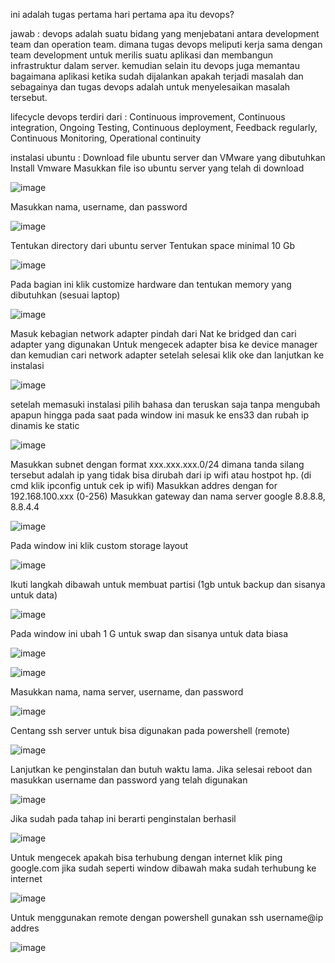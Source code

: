 ini adalah tugas pertama hari pertama
apa itu devops?

jawab : devops adalah suatu bidang yang menjebatani antara development team dan operation team. dimana tugas devops meliputi kerja sama dengan team development untuk merilis suatu aplikasi dan membangun infrastruktur dalam server. kemudian selain itu devops juga memantau bagaimana aplikasi ketika sudah dijalankan apakah terjadi masalah dan sebagainya dan tugas devops adalah untuk menyelesaikan masalah tersebut.

lifecycle devops terdiri dari :
Continuous improvement, Continuous integration, Ongoing Testing, Continuous deployment, Feedback regularly, Continuous Monitoring, Operational continuity

instalasi ubuntu :
Download file ubuntu server dan VMware yang dibutuhkan
Install Vmware
Masukkan file iso ubuntu server yang telah di download

 ![image](https://github.com/fifa0903/devops17-dumbways-faizal/assets/132969781/3c21cd81-823a-45f8-9c42-9be03a075c9a)
 
Masukkan nama, username, dan password

 ![image](https://github.com/fifa0903/devops17-dumbways-faizal/assets/132969781/b755b98c-1087-42e8-915b-c12a2b7d6c20)
 
Tentukan directory dari ubuntu server
Tentukan space minimal 10 Gb

 ![image](https://github.com/fifa0903/devops17-dumbways-faizal/assets/132969781/c83a5a62-00af-4d65-a193-3843ac964f51)
 
Pada bagian ini klik customize hardware dan tentukan memory yang dibutuhkan (sesuai laptop)

![image](https://github.com/fifa0903/devops17-dumbways-faizal/assets/132969781/439345e1-22e4-4558-9b90-7f77da028274)
 
Masuk kebagian network adapter pindah dari Nat ke bridged dan cari adapter yang digunakan Untuk mengecek adapter bisa ke device manager dan kemudian cari network adapter setelah selesai klik oke dan lanjutkan ke instalasi
 
 ![image](https://github.com/fifa0903/devops17-dumbways-faizal/assets/132969781/9e8e6d78-54b0-4130-9c2a-c3abcf79e2ce)

setelah memasuki instalasi pilih bahasa dan teruskan saja tanpa mengubah apapun hingga pada saat pada window ini masuk ke ens33 dan rubah ip dinamis ke static
 
 ![image](https://github.com/fifa0903/devops17-dumbways-faizal/assets/132969781/27fe17d6-6f66-4c9e-b336-e6bb6b16ba92)

Masukkan subnet dengan format xxx.xxx.xxx.0/24 dimana tanda silang tersebut adalah ip yang tidak bisa dirubah dari ip wifi atau hostpot hp. (di cmd klik ipconfig untuk cek ip wifi)
Masukkan addres dengan for 192.168.100.xxx (0-256)
Masukkan gateway dan nama server google 8.8.8.8, 8.8.4.4 
 
 ![image](https://github.com/fifa0903/devops17-dumbways-faizal/assets/132969781/543e26f9-16c7-4e42-954a-14da4a0fc92c)

Pada window ini klik custom storage layout
 
 ![image](https://github.com/fifa0903/devops17-dumbways-faizal/assets/132969781/45b93251-5961-4f64-9a03-9ec183fd198c)

Ikuti langkah dibawah untuk membuat partisi (1gb untuk backup dan sisanya untuk data)
 
 ![image](https://github.com/fifa0903/devops17-dumbways-faizal/assets/132969781/8a769965-5e55-4c76-b2c8-7150bf1a4efb)

Pada window ini ubah 1 G untuk swap dan sisanya untuk data biasa
 
 ![image](https://github.com/fifa0903/devops17-dumbways-faizal/assets/132969781/717163e6-add2-4123-8db0-8ec7666aaa59)
 
![image](https://github.com/fifa0903/devops17-dumbways-faizal/assets/132969781/7cb5d55b-7d7a-4446-a7da-296363877acb)

Masukkan nama, nama server, username, dan password
 
 ![image](https://github.com/fifa0903/devops17-dumbways-faizal/assets/132969781/ec30fc50-0e3f-487a-815b-ea7bebd083ea)

Centang ssh server untuk bisa digunakan pada powershell (remote)
 
 ![image](https://github.com/fifa0903/devops17-dumbways-faizal/assets/132969781/1aa5da0a-989f-4742-a472-5c7eac921d70)

Lanjutkan ke penginstalan dan butuh waktu lama. Jika selesai reboot dan masukkan username dan password yang telah digunakan
 
 ![image](https://github.com/fifa0903/devops17-dumbways-faizal/assets/132969781/5b2d8119-d2eb-43ae-8fb8-efea11b94358)

Jika sudah pada tahap ini berarti penginstalan berhasil
 
 ![image](https://github.com/fifa0903/devops17-dumbways-faizal/assets/132969781/540a82c4-22e4-4e2f-8305-cce8a1b01d5b)

Untuk mengecek apakah bisa terhubung dengan internet klik ping google.com jika sudah seperti window dibawah maka sudah terhubung ke internet
 
 ![image](https://github.com/fifa0903/devops17-dumbways-faizal/assets/132969781/44035c00-5fc4-482b-aafa-3298310118fa)

Untuk menggunakan remote dengan powershell gunakan ssh username@ip addres
 
 ![image](https://github.com/fifa0903/devops17-dumbways-faizal/assets/132969781/fa345d35-e4f2-4848-b611-632b9ac6d95d)



